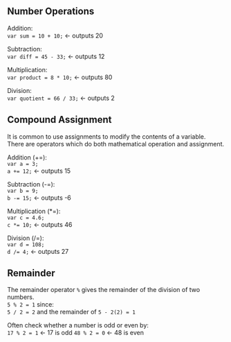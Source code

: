 ## Number Operations
Addition:\
`var sum = 10 + 10;` <- outputs 20

Subtraction:\
`var diff = 45 - 33;` <- outputs 12

Multiplication:\
`var product = 8 * 10;` <- outputs 80

Division:\
`var quotient = 66 / 33;` <- outputs 2

## Compound Assignment
It is common to use assignments to modify the contents of a variable.\
There are operators which do both mathematical operation and assignment.

Addition (+=):\
`var a = 3;`\
`a += 12;` <- outputs 15

Subtraction (-=):\
`var b = 9;`\
`b -= 15;` <- outputs -6

Multiplication (*=):\
`var c = 4.6;`\
`c *= 10;` <- outputs 46

Division (/=):\
`var d = 108;`\
`d /= 4;` <- outputs 27

## Remainder
The remainder operator `%` gives the remainder of the division of two numbers.\
`5 % 2 = 1` since:\
`5 / 2 = 2` and the remainder of `5 - 2(2) = 1`

Often check whether a number is odd or even by:\
`17 % 2 = 1` <- 17 is odd
`48 % 2 = 0` <- 48 is even



